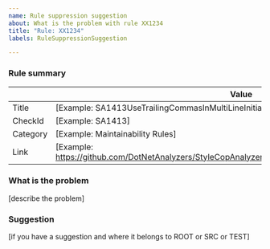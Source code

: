 ```yaml
---
name: Rule suppression suggestion
about: What is the problem with rule XX1234
title: "Rule: XX1234"
labels: RuleSuppressionSuggestion

---
```

### Rule summary

|             | Value |
| ----------- |------------------------------------------------|
| Title       | [Example: SA1413UseTrailingCommasInMultiLineInitializers] |
| CheckId     | [Example: SA1413] |
| Category    | [Example: Maintainability Rules] |
| Link        | [Example: https://github.com/DotNetAnalyzers/StyleCopAnalyzers/blob/master/documentation/SA1413.md] |

### What is the problem

[describe the problem]

### Suggestion

[if you have a suggestion and where it belongs to ROOT or SRC or TEST]
